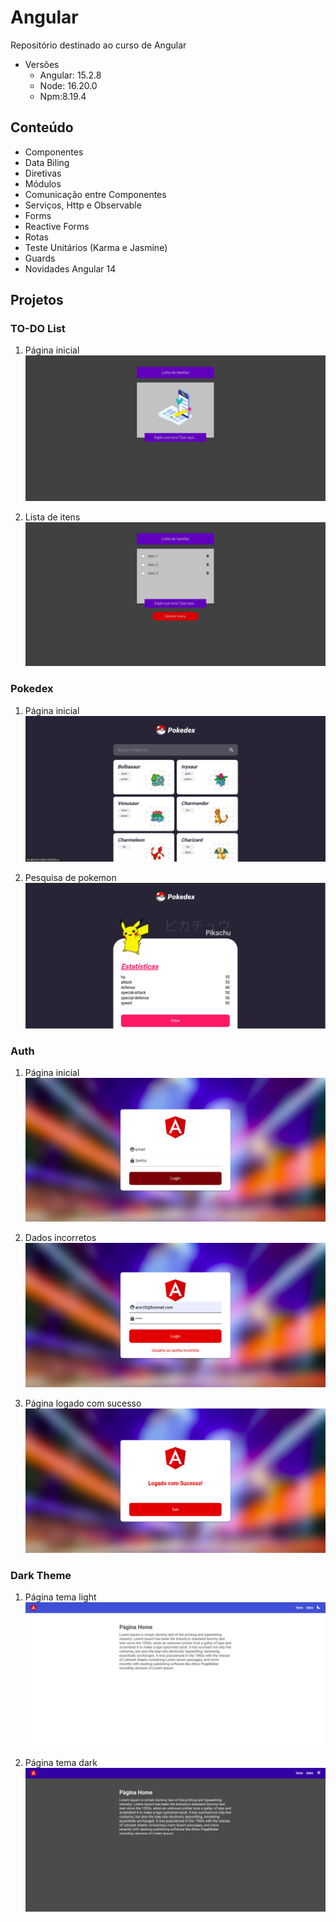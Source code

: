 # Angular

Repositório destinado ao curso de Angular

- Versões
  - Angular: 15.2.8
  - Node: 16.20.0
  - Npm:8.19.4

## Conteúdo

- Componentes
- Data Biling
- Diretivas
- Módulos
- Comunicação entre Componentes
- Serviços, Http e Observable
- Forms
- Reactive Forms
- Rotas
- Teste Unitários (Karma e Jasmine)
- Guards
- Novidades Angular 14

## Projetos

### TO-DO List

1. Página inicial
   ![Projeto To Do List - página inicial](./imagens/projeto-01-to-do-list-01.png)

2. Lista de itens
   ![Projeto To Do List - lista de itens](./imagens/projeto-01-to-do-list-02.png)

### Pokedex

1. Página inicial
   ![Projeto Pokedex - página inicial](./imagens/projeto-02-pokedex-01.png)

2. Pesquisa de pokemon
   ![Projeto Pokedex - pesquisa de pokemon](./imagens/projeto-02-pokedex-02.png)

### Auth

1. Página inicial
   ![Projeto Auth - página inicial](./imagens/projeto-03-auth-01.png)

2. Dados incorretos
   ![Projeto Auth - dados incorretos](./imagens/projeto-03-auth-02.png)

3. Página logado com sucesso
   ![Projeto Auth - logado com sucesso](./imagens/projeto-03-auth-03.png)

### Dark Theme

1. Página tema light
   ![Projeto Dark Theme - página tema light](./imagens/projeto-04-dark-theme-01.png)

2. Página tema dark
   ![Projeto Dark Theme - página tema dark](./imagens/projeto-04-dark-theme-02.png)
